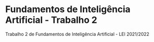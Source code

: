# Fundamentos de Inteligência Artificial - Trabalho 2
Trabalho 2 de Fundamentos de Inteligência Artificial - LEI 2021/2022
